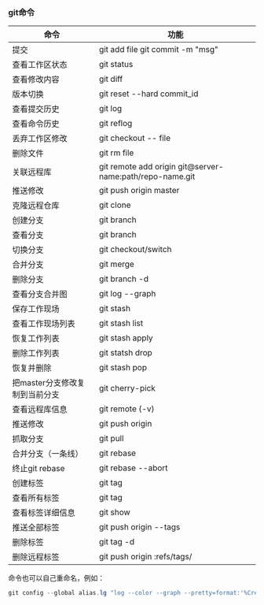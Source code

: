 ### git命令

| 命令                           | 功能                                                     |
| ------------------------------ | -------------------------------------------------------- |
| 提交                           | git add file     git commit -m "msg"                     |
| 查看工作区状态                 | git status                                               |
| 查看修改内容                   | git diff                                                 |
| 版本切换                       | git reset --hard commit_id                               |
| 查看提交历史                   | git log                                                  |
| 查看命令历史                   | git reflog                                               |
| 丢弃工作区修改                 | git checkout -- file                                     |
| 删除文件                       | git rm file                                              |
| 关联远程库                     | git remote add origin git@server-name:path/repo-name.git |
| 推送修改                       | git push origin master                                   |
| 克隆远程仓库                   | git clone                                                |
| 创建分支                       | git branch <name>                                        |
| 查看分支                       | git branch                                               |
| 切换分支                       | git checkout/switch <name>                               |
| 合并分支                       | git merge <name>                                         |
| 删除分支                       | git branch -d <name>                                     |
| 查看分支合并图                 | git log --graph                                          |
| 保存工作现场                   | git stash                                                |
| 查看工作现场列表               | git stash list                                           |
| 恢复工作列表                   | git stash apply <listname>                               |
| 删除工作列表                   | git statsh drop <listname>                               |
| 恢复并删除                     | git stash pop                                            |
| 把master分支修改复制到当前分支 | git cherry-pick <commit id>                              |
| 查看远程库信息                 | git remote (-v)                                          |
| 推送修改                       | git push origin <branch-name>                            |
| 抓取分支                       | git pull                                                 |
| 合并分支（一条线）             | git rebase <branch-name>                                 |
| 终止git rebase                 | git rebase --abort                                       |
| 创建标签                       | git tag <name>  <commit id>                              |
| 查看所有标签                   | git tag                                                  |
| 查看标签详细信息               | git show <tagname>                                       |
| 推送全部标签                   | git push origin --tags                                   |
| 删除标签                       | git tag -d <tagname>                                     |
| 删除远程标签                   | git push origin :refs/tags/<tagname>                     |

命令也可以自己重命名，例如：

~~~java
git config --global alias.lg "log --color --graph --pretty=format:'%Cred%h%Creset -%C(yellow)%d%Creset %s %Cgreen(%cr) %C(bold blue)<%an>%Creset' --abbrev-commit"
~~~

